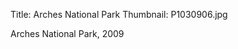 Title: Arches National Park
Thumbnail: P1030906.jpg

Arches National Park, 2009


[//]: # (Generated from an export of the "US 09/Arches National Park Gallery" album at "Full Size")

